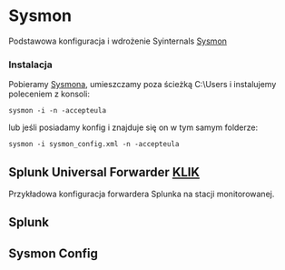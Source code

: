 # Sysmon
Podstawowa konfiguracja i wdrożenie Syinternals [Sysmon](https://technet.microsoft.com/en-us/sysinternals/sysmon)

### Instalacja

Pobieramy [Sysmona](https://technet.microsoft.com/en-us/sysinternals/sysmon), umieszczamy poza ścieżką C:\Users i instalujemy poleceniem z konsoli:
```
sysmon -i -n -accepteula
```
lub jeśli posiadamy konfig i znajduje się on w tym samym folderze:

```
sysmon -i sysmon_config.xml -n -accepteula
```

## Splunk Universal Forwarder [KLIK](https://github.com/Ravikin/Sysmon/tree/master/SplunkUniversalForwarder)
Przykładowa konfiguracja forwardera Splunka na stacji monitorowanej.

## Splunk

## Sysmon Config
